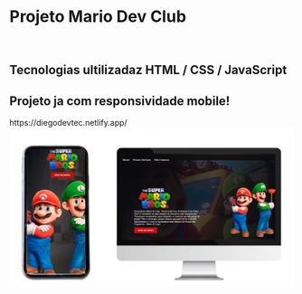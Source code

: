 <h1>Projeto Mario Dev Club</h1>
<br>

<h2>Tecnologias ultilizadaz HTML / CSS / JavaScript</h2>
<h2>Projeto ja com responsividade mobile!</h2>
https://diegodevtec.netlify.app/

<img src="https://github.com/diegodev37/Mario-DEVCLUB/blob/main/img/img%20mario%20github_Easy-Resize.com.jpg?raw=true">
